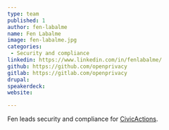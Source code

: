 ```yaml
---
type: team
published: 1
author: fen-labalme
name: Fen Labalme
image: fen-labalme.jpg
categories:
 - Security and compliance
linkedin: https://www.linkedin.com/in/fenlabalme/
github: https://github.com/openprivacy
gitlab: https://gitlab.com/openprivacy
drupal: 
speakerdeck: 
website: 

---
```


Fen leads security and compliance for [CivicActions](https://civicactions.com).
